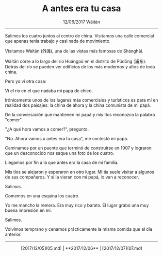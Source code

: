 # <center>A antes era tu casa</center>

<center>
12/06/2017  
Wàitān
</center>

---

Salimos los cuatro juntos al centro de china. Visitamos una calle comercial que apenas tenía trabajo y casi nada de movimiento.

Visitamos Wàitān (外滩), una de las vistas más famosas de Shànghǎi.

Wàitān corre a lo largo del río Huángpǔ en el distrito de Pǔdōng (浦东). Detrás del río se pueden ver edificios de los más modernos y altos de toda china.

Pero yo vi otra cosa:

Vi el río en el que nadaba mi papá de chico.

Irónicamente unos de los lugares más comerciales y turísticos es para mí en realidad dos paisajes: la china de ahora y la china comunista de mi papá.

De la conversación que mantienen mi papá y mis tíos reconozco la palabra "comer".

"¿A qué hora vamos a comer?", pregunto.

"No. Ahora vamos a antes era tu casa", me contestó mi papá.

Caminamos por un puente que terminó de construirse en 1907 y lograron que un desconocido nos saque una foto de los cuatro.

Llegamos por fin a la que antes era la casa de mi familia.

Mis tíos se alejaron y esperaron en otro lugar. Mi tía suele visitar a algunos de sus compañeros. Y si la vieran con mi papá, lo van a reconocer.

Salimos.

Comemos en una esquina los cuatro.

Yo me mancho la remera. Era muy rico y barato. El lugar grabó una muy buena impresión en mí.

Salimos.

Volvimos temprano y cenamos prácticamente la misma comida que el día anterior.

---

<center>
[2017/12/05](05.md) | **2017/12/06** | [2017/12/07](07.md)
</center>
